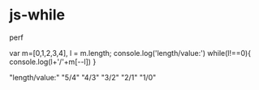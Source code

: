 # js-while

perf

var m=[0,1,2,3,4], l = m.length;
console.log('length/value:')
while(l!==0){
  console.log(l+'/'+m[--l])
}

"length/value:"
"5/4"
"4/3"
"3/2"
"2/1"
"1/0"
